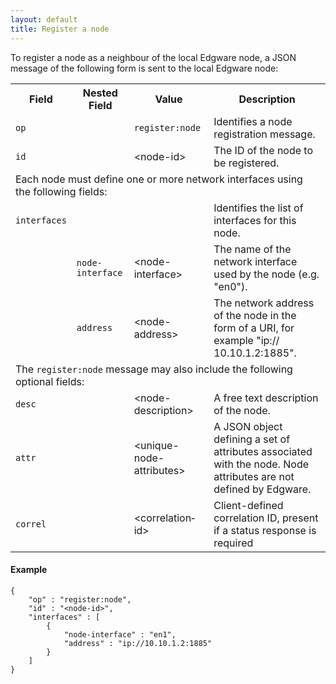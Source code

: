 ```yaml
---
layout: default
title: Register a node
---
```


To register a node as a neighbour of the local Edgware node, a JSON message of the following form is sent to the local Edgware node:

<table>
    <tr>
        <th>Field</th>
        <th>Nested Field</th>
        <th>Value</th>
        <th>Description</th>
    </tr>
    <tr>
        <td><code>op</code></td>
        <td></td>
        <td><code>register:node</code></td>
        <td>Identifies a node registration message.</td>
    </tr>
    <tr>
        <td><code>id</code></td>
        <td></td>
        <td>&lt;node-id&gt;</td>
        <td>The ID of the node to be registered.</td>
    </tr>
    <tr>
        <td colspan="4">Each node must define one or more network interfaces using the following fields:</td>
    </tr>
    <tr>
        <td><code>interfaces</code></td>
        <td></td>
        <td></td>
        <td>Identifies the list of interfaces for this node.</td>
    </tr>
    <tr>
        <td rowspan="2"></td>
        <td><code>node-interface</code></td>
        <td>&lt;node-interface&gt;</td>
        <td>The name of the network interface used by the node (e.g. "en0").</td>
    </tr>
    <tr>
        <td><code>address</code></td>
        <td>&lt;node-address&gt;</td>
        <td>The network address of the node in the form of a URI, for example "ip:// 10.10.1.2:1885".</td>
    </tr>
    <tr>
        <td colspan="4">The <code>register:node</code> message may also include the following optional fields:</td>
    </tr>
    <tr>
        <td><code>desc</code></td>
        <td></td>
        <td>&lt;node-description&gt;</td>
        <td>A free text description of the node.</td>
    </tr>
    <tr>
        <td><code>attr</code></td>
        <td></td>
        <td>&lt;unique-node-attributes&gt;</td>
        <td>A JSON object defining a set of attributes associated with the node. Node attributes are not defined by Edgware.</td>
    </tr>
    <tr>
        <td><code>correl</code></td>
        <td></td>
        <td>&lt;correlation­‐id&gt;</td>
        <td>Client-defined correlation ID, present if a status response is required</td>
    </tr>
</table>


#### Example   

	{
		"op" : "register:node",
		"id" : "<node-id>",
		"interfaces" : [
			{
				"node-interface" : "en1",
				"address" : "ip://10.10.1.2:1885"
			}
		]
	}
    
